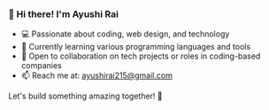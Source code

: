 ### 👋 Hi there! I'm Ayushi Rai

- 💻 Passionate about coding, web design, and technology
- 🌱 Currently learning various programming languages and tools
- 🤝 Open to collaboration on tech projects or roles in coding-based companies
- 📫 Reach me at: [ayushirai215@gmail.com](mailto:ayushirai215@gmail.com)

Let's build something amazing together! 🚀
